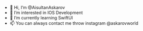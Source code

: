 - 👋 Hi, I’m @AisultanAskarov
- 👀 I’m interested in IOS Development
- 🌱 I’m currently learning SwiftUI
- 📫 You can always contact me throw instagram @askarovworld
